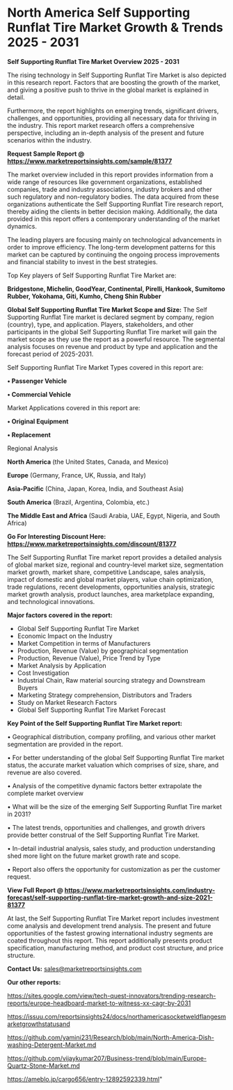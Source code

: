 # North America Self Supporting Runflat Tire Market Growth & Trends 2025 - 2031

<Strong> Self Supporting Runflat Tire Market Overview 2025 - 2031</strong>

The rising technology in Self Supporting Runflat Tire Market is also depicted in this research report. Factors that are boosting the growth of the market, and giving a positive push to thrive in the global market is explained in detail.

Furthermore, the report highlights on emerging trends, significant drivers, challenges, and opportunities, providing all necessary data for thriving in the industry. This report market research offers a comprehensive perspective, including an in-depth analysis of the present and future scenarios within the industry.

<strong>Request Sample Report @ <a href=https://www.marketreportsinsights.com/sample/81377>https://www.marketreportsinsights.com/sample/81377</a></strong>

The market overview included in this report provides information from a wide range of resources like government organizations, established companies, trade and industry associations, industry brokers and other such regulatory and non-regulatory bodies. The data acquired from these organizations authenticate the Self Supporting Runflat Tire research report, thereby aiding the clients in better decision making. Additionally, the data provided in this report offers a contemporary understanding of the market dynamics.

The leading players are focusing mainly on technological advancements in order to improve efficiency. The long-term development patterns for this market can be captured by continuing the ongoing process improvements and financial stability to invest in the best strategies.

Top Key players of Self Supporting Runflat Tire Market are:

<strong>Bridgestone, Michelin, GoodYear, Continental, Pirelli, Hankook, Sumitomo Rubber, Yokohama, Giti, Kumho, Cheng Shin Rubber</strong>

<strong><b>Global Self Supporting Runflat Tire Market Scope and Size:</b></strong>
The Self Supporting Runflat Tire market is declared segment by company, region (country), type, and application. Players, stakeholders, and other participants in the global Self Supporting Runflat Tire market will gain the market scope as they use the report as a powerful resource. The segmental analysis focuses on revenue and product by type and application and the forecast period of 2025-2031.

Self Supporting Runflat Tire Market Types covered in this report are:

<strong>• Passenger Vehicle

• Commercial Vehicle</strong>

Market Applications covered in this report are:

<strong>• Original Equipment

• Replacement</strong> 

Regional Analysis

<strong>North America</strong> (the United States, Canada, and Mexico)

<strong>Europe</strong> (Germany, France, UK, Russia, and Italy)

<strong>Asia-Pacific</strong> (China, Japan, Korea, India, and Southeast Asia)

<strong>South America</strong> (Brazil, Argentina, Colombia, etc.)

<strong>The Middle East and Africa</strong> (Saudi Arabia, UAE, Egypt, Nigeria, and South Africa)

<strong>Go For Interesting Discount Here: <a href=https://www.marketreportsinsights.com/discount/81377>https://www.marketreportsinsights.com/discount/81377</a></strong>

The Self Supporting Runflat Tire market report provides a detailed analysis of global market size, regional and country-level market size, segmentation market growth, market share, competitive Landscape, sales analysis, impact of domestic and global market players, value chain optimization, trade regulations, recent developments, opportunities analysis, strategic market growth analysis, product launches, area marketplace expanding, and technological innovations.

<strong><b>Major factors covered in the report:</b></strong>
<ul>
  <li>Global Self Supporting Runflat Tire Market </li>
  <li>Economic Impact on the Industry</li>
  <li>Market Competition in terms of Manufacturers</li>
  <li>Production, Revenue (Value) by geographical segmentation</li>
  <li>Production, Revenue (Value), Price Trend by Type</li>
  <li>Market Analysis by Application</li>
  <li>Cost Investigation</li>
  <li>Industrial Chain, Raw material sourcing strategy and Downstream Buyers</li>
  <li>Marketing Strategy comprehension, Distributors and Traders</li>
  <li>Study on Market Research Factors</li>
  <li>Global Self Supporting Runflat Tire Market Forecast</li>
</ul>

<strong><b>Key Point of the Self Supporting Runflat Tire Market report:</b></strong>

• Geographical distribution, company profiling, and various other market segmentation are provided in the report.

• For better understanding of the global Self Supporting Runflat Tire market status, the accurate market valuation which comprises of size, share, and revenue are also covered.

• Analysis of the competitive dynamic factors better extrapolate the complete market overview

• What will be the size of the emerging Self Supporting Runflat Tire market in 2031?

• The latest trends, opportunities and challenges, and growth drivers provide better construal of the Self Supporting Runflat Tire Market.

• In-detail industrial analysis, sales study, and production understanding shed more light on the future market growth rate and scope.

• Report also offers the opportunity for customization as per the customer request.

<strong><b>View Full Report @ <a href=https://www.marketreportsinsights.com/industry-forecast/self-supporting-runflat-tire-market-growth-and-size-2021-81377>https://www.marketreportsinsights.com/industry-forecast/self-supporting-runflat-tire-market-growth-and-size-2021-81377</a></b></strong>


At last, the Self Supporting Runflat Tire Market report includes investment come analysis and development trend analysis. The present and future opportunities of the fastest growing international industry segments are coated throughout this report. This report additionally presents product specification, manufacturing method, and product cost structure, and price structure.

<strong>Contact Us:</strong>
sales@marketreportsinsights.com

<strong>Our other reports:</strong>

<a href=https://sites.google.com/view/tech-quest-innovators/trending-research-reports/europe-headboard-market-to-witness-xx-cagr-by-2031>https://sites.google.com/view/tech-quest-innovators/trending-research-reports/europe-headboard-market-to-witness-xx-cagr-by-2031</a>

<a href=https://issuu.com/reportsinsights24/docs/northamericasocketweldflangesmarketgrowthstatusand>https://issuu.com/reportsinsights24/docs/northamericasocketweldflangesmarketgrowthstatusand</a>

<a href=https://github.com/yamini231/Research/blob/main/North-America-Dish-washing-Detergent-Market.md>https://github.com/yamini231/Research/blob/main/North-America-Dish-washing-Detergent-Market.md</a>

<a href=https://github.com/vijaykumar207/Business-trend/blob/main/Europe-Quartz-Stone-Market.md>https://github.com/vijaykumar207/Business-trend/blob/main/Europe-Quartz-Stone-Market.md</a>

<a href=https://ameblo.jp/cargo656/entry-12892592339.html>https://ameblo.jp/cargo656/entry-12892592339.html</a>"
